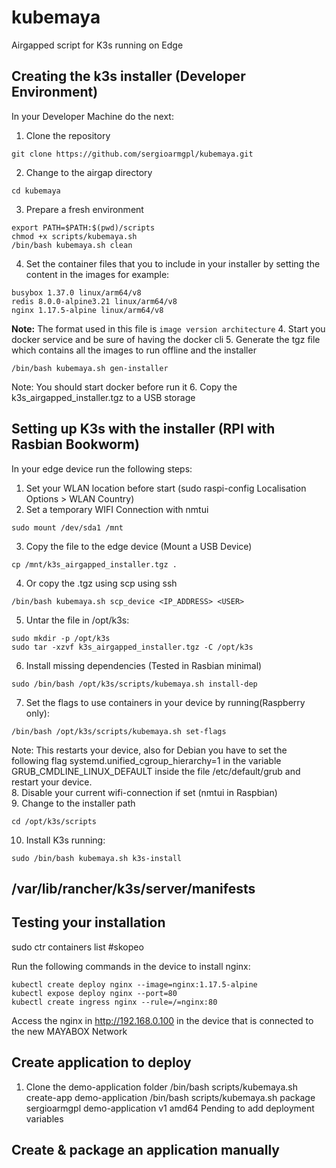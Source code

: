 # kubemaya
Airgapped script for K3s running on Edge

## Creating the k3s installer (Developer Environment)
In your Developer Machine do the next:
1. Clone the repository
```
git clone https://github.com/sergioarmgpl/kubemaya.git
```

2. Change to the airgap directory
```
cd kubemaya
```
3. Prepare a fresh environment
```
export PATH=$PATH:$(pwd)/scripts
chmod +x scripts/kubemaya.sh
/bin/bash kubemaya.sh clean
```
4. Set the container files that you to include in your installer by setting the content in the images for example:
```
busybox 1.37.0 linux/arm64/v8
redis 8.0.0-alpine3.21 linux/arm64/v8
nginx 1.17.5-alpine linux/arm64/v8
```
**Note:** The format used in this file is ```image version architecture```
4. Start you docker service and be sure of having the docker cli
5. Generate the tgz file which contains all the images to run offline and the installer
```
/bin/bash kubemaya.sh gen-installer
```
Note: You should start docker before run it
6. Copy the k3s_airgapped_installer.tgz to a USB storage

## Setting up K3s with the installer (RPI with Rasbian Bookworm)
In your edge device run the following steps:
1. Set your WLAN location before start (sudo raspi-config Localisation Options > WLAN Country)
2. Set a temporary WIFI Connection with nmtui
```
sudo mount /dev/sda1 /mnt
```
3. Copy the file to the edge device (Mount a USB Device)
```
cp /mnt/k3s_airgapped_installer.tgz .
```
4. Or copy the .tgz using scp using ssh
```
/bin/bash kubemaya.sh scp_device <IP_ADDRESS> <USER>
```
5. Untar the file in /opt/k3s:
```
sudo mkdir -p /opt/k3s
sudo tar -xzvf k3s_airgapped_installer.tgz -C /opt/k3s
```
6. Install missing dependencies (Tested in Rasbian minimal)
```
sudo /bin/bash /opt/k3s/scripts/kubemaya.sh install-dep
```
7. Set the flags to use containers in your device by running(Raspberry only):
```
/bin/bash /opt/k3s/scripts/kubemaya.sh set-flags
```
Note: This restarts your device, also for Debian you have to set the following flag systemd.unified_cgroup_hierarchy=1 in the variable GRUB_CMDLINE_LINUX_DEFAULT inside the file /etc/default/grub and restart your device.  
8. Disable your current wifi-connection if set (nmtui in Raspbian)  
9. Change to the installer path
```
cd /opt/k3s/scripts
```
10. Install K3s running:
```
sudo /bin/bash kubemaya.sh k3s-install
```
## /var/lib/rancher/k3s/server/manifests
## Testing your installation
sudo ctr containers list 
#skopeo

Run the following commands in the device to install nginx:
```
kubectl create deploy nginx --image=nginx:1.17.5-alpine
kubectl expose deploy nginx --port=80
kubectl create ingress nginx --rule=/=nginx:80
```
Access the nginx in http://192.168.0.100 in the device that
is connected to the new MAYABOX Network



## Create application to deploy
1. Clone the demo-application folder
/bin/bash scripts/kubemaya.sh create-app demo-application
/bin/bash scripts/kubemaya.sh package sergioarmgpl demo-application v1 amd64
Pending to add deployment variables

## Create & package an application manually